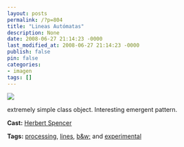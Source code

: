 ```yaml
---
layout: posts
permalink: /?p=804
title: "Lineas Autómatas"
description: None
date: 2008-06-27 21:14:23 -0000
last_modified_at: 2008-06-27 21:14:23 -0000
publish: false
pin: false
categories:
- imagen
tags: []
---
```

[![](http://b.vimeocdn.com/ts/572/787/57278795_200.jpg)](http://vimeo.com/1244572)

extremely simple class object. Interesting emergent pattern.

**Cast:** [Herbert Spencer](http://vimeo.com/hspencer)

**Tags:** [processing](http://vimeo.com/tag:processing), [lines](http://vimeo.com/tag:lines), [b&w;](http://vimeo.com/tag:bandw) and [experimental](http://vimeo.com/tag:experimental)
